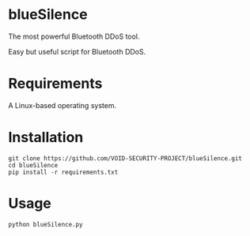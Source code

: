 # blueSilence
The most powerful Bluetooth DDoS tool.

Easy but useful script for Bluetooth DDoS.

# Requirements 
A Linux-based operating system.

# Installation
```
git clone https://github.com/VOID-SECURITY-PROJECT/blueSilence.git
cd blueSilence
pip install -r requirements.txt
```

# Usage
```
python blueSilence.py
```

